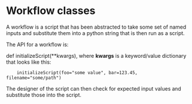 # Workflow classes

A workflow is a script that has been abstracted to take some set of named inputs
and substitute them into a python string that is then run as a script.

The API for a workflow is:

def initializeScript(\*\*kwargs), where **kwargs** is a keyword/value dictionary
that looks like this:

```
    initializeScript(foo="some value", bar=123.45, filename="some/path")
```

The designer of the script can then check for expected input values and
substitute those into the script.
